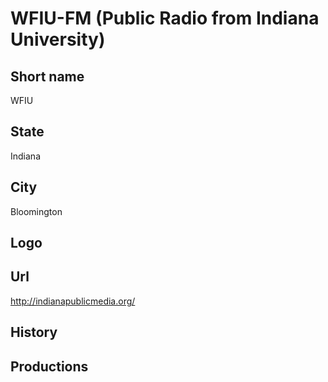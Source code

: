 # WFIU-FM (Public Radio from Indiana University)

## Short name

WFIU

## State

Indiana

## City

Bloomington

## Logo



## Url

http://indianapublicmedia.org/

## History



## Productions


